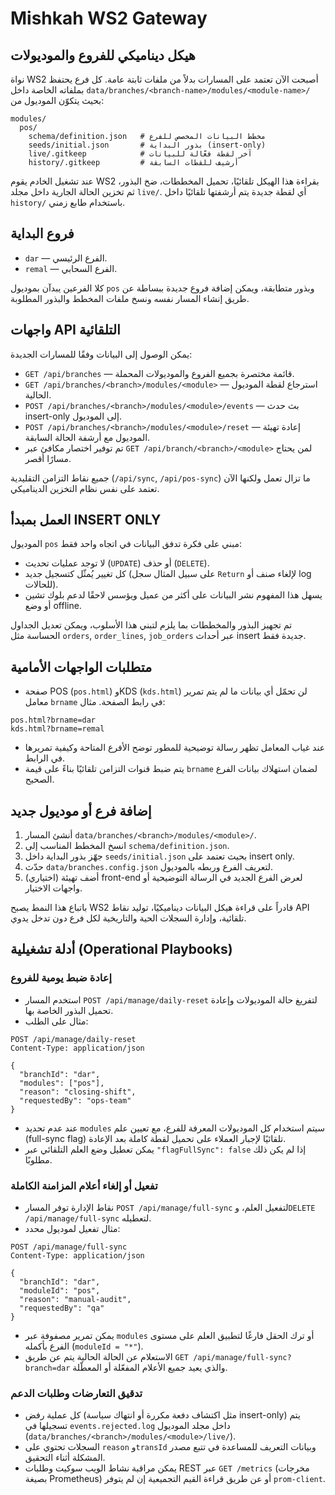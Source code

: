 # Mishkah WS2 Gateway

## هيكل ديناميكي للفروع والموديولات

نواة WS2 أصبحت الآن تعتمد على المسارات بدلاً من ملفات ثابتة عامة. كل فرع يحتفظ بملفاته الخاصة داخل `data/branches/<branch-name>/modules/<module-name>/` بحيث يتكوّن الموديول من:

```
modules/
  pos/
    schema/definition.json   # مخطط البيانات المخصص للفرع
    seeds/initial.json       # بذور البداية (insert-only)
    live/.gitkeep            # آخر لقطة فعّالة للبيانات
    history/.gitkeep         # أرشيف للقطات السابقة
```

عند تشغيل الخادم يقوم WS2 بقراءة هذا الهيكل تلقائيًا، تحميل المخططات، ضخ البذور، ثم تخزين الحالة الجارية داخل مجلد `live/`. أي لقطة جديدة يتم أرشفتها تلقائيًا داخل `history/` باستخدام طابع زمني.

## فروع البداية

- `dar` — الفرع الرئيسي.
- `remal` — الفرع السحابي.

كلا الفرعين يبدآن بموديول `pos` وبذور متطابقة، ويمكن إضافة فروع جديدة ببساطة عن طريق إنشاء المسار نفسه ونسخ ملفات المخطط والبذور المطلوبة.

## واجهات API التلقائية

يمكن الوصول إلى البيانات وفقًا للمسارات الجديدة:

- `GET /api/branches` — قائمة مختصرة بجميع الفروع والموديولات المحملة.
- `GET /api/branches/<branch>/modules/<module>` — استرجاع لقطة الموديول الحالية.
- `POST /api/branches/<branch>/modules/<module>/events` — بث حدث insert-only إلى الموديول.
- `POST /api/branches/<branch>/modules/<module>/reset` — إعادة تهيئة الموديول مع أرشفة الحالة السابقة.
- تم توفير اختصار مكافئ عبر `GET /api/branch/<branch>/<module>` لمن يحتاج مسارًا أقصر.

جميع نقاط التزامن التقليدية (`/api/sync`, `/api/pos-sync`) ما تزال تعمل ولكنها الآن تعتمد على نفس نظام التخزين الديناميكي.

## العمل بمبدأ INSERT ONLY

الموديول `pos` مبني على فكرة تدفق البيانات في اتجاه واحد فقط:

- لا توجد عمليات تحديث (`UPDATE`) أو حذف (`DELETE`).
- كل تغيير يُمثّل كتسجيل جديد (على سبيل المثال سجل `Return` لإلغاء صنف أو log للحالات).
- يسهل هذا المفهوم نشر البيانات على أكثر من عميل ويؤسس لاحقًا لدعم بلوك تشين أو وضع offline.

تم تجهيز البذور والمخططات بما يلزم لتبني هذا الأسلوب، ويمكن تعديل الجداول الحساسة مثل `orders`, `order_lines`, `job_orders` عبر أحداث insert جديدة فقط.

## متطلبات الواجهات الأمامية

- صفحة POS (`pos.html`) وKDS (`kds.html`) لن تحمّل أي بيانات ما لم يتم تمرير معامل `brname` في رابط الصفحة. مثال:

```
pos.html?brname=dar
kds.html?brname=remal
```

- عند غياب المعامل تظهر رسالة توضيحية للمطور توضح الأفرع المتاحة وكيفية تمريرها في الرابط.
- يتم ضبط قنوات التزامن تلقائيًا بناءً على قيمة `brname` لضمان استهلاك بيانات الفرع الصحيح.

## إضافة فرع أو موديول جديد

1. أنشئ المسار `data/branches/<branch>/modules/<module>/`.
2. انسخ المخطط المناسب إلى `schema/definition.json`.
3. جهّز بذور البداية داخل `seeds/initial.json` بحيث تعتمد على insert only.
4. حدّث `data/branches.config.json` لتعريف الفرع وربطه بالموديول.
5. (اختياري) أضف تهيئة front-end لعرض الفرع الجديد في الرسالة التوضيحية أو واجهات الاختيار.

باتباع هذا النمط يصبح WS2 قادراً على قراءة هيكل البيانات ديناميكيًا، توليد نقاط API تلقائية، وإدارة السجلات الحية والتاريخية لكل فرع دون تدخل يدوي.

## أدلة تشغيلية (Operational Playbooks)

### إعادة ضبط يومية للفروع

- استخدم المسار `POST /api/manage/daily-reset` لتفريغ حالة الموديولات وإعادة تحميل البذور الخاصة بها.
- مثال على الطلب:

```http
POST /api/manage/daily-reset
Content-Type: application/json

{
  "branchId": "dar",
  "modules": ["pos"],
  "reason": "closing-shift",
  "requestedBy": "ops-team"
}
```

- عند عدم تحديد `modules` سيتم استخدام كل الموديولات المعرفة للفرع، مع تعيين علم (full-sync flag) تلقائيًا لإجبار العملاء على تحميل لقطة كاملة بعد الإعادة.
- يمكن تعطيل وضع العلم التلقائي عبر `"flagFullSync": false` إذا لم يكن ذلك مطلوبًا.

### تفعيل أو إلغاء أعلام المزامنة الكاملة

- نقاط الإدارة توفر المسار `POST /api/manage/full-sync` لتفعيل العلم، و`DELETE /api/manage/full-sync` لتعطيله.
- مثال تفعيل لموديول محدد:

```http
POST /api/manage/full-sync
Content-Type: application/json

{
  "branchId": "dar",
  "moduleId": "pos",
  "reason": "manual-audit",
  "requestedBy": "qa"
}
```

- يمكن تمرير مصفوفة عبر `modules` أو ترك الحقل فارغًا لتطبيق العلم على مستوى الفرع بأكمله (`moduleId = "*"`).
- الاستعلام عن الحالة الحالية يتم عن طريق `GET /api/manage/full-sync?branch=dar` والذي يعيد جميع الأعلام المفعّلة أو المعطّلة.

### تدقيق التعارضات وطلبات الدعم

- كل عملية رفض (مثل اكتشاف دفعة مكررة أو انتهاك سياسة insert-only) يتم تسجيلها في `events.rejected.log` داخل مجلد الموديول (`data/branches/<branch>/modules/<module>/live/`).
- السجلات تحتوي على `reason` و`transId` وبيانات التعريف للمساعدة في تتبع مصدر المشكلة أثناء التحقيق.
- يمكن مراقبة نشاط الويب سوكيت وطلبات REST عبر `GET /metrics` (مخرجات بصيغة Prometheus) أو عن طريق قراءة القيم التجميعية إن لم يتوفر `prom-client`.
